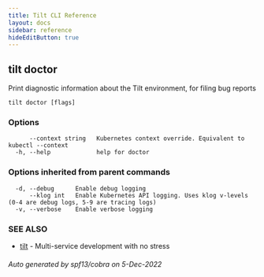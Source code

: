 ```yaml
---
title: Tilt CLI Reference
layout: docs
sidebar: reference
hideEditButton: true
---
```

## tilt doctor

Print diagnostic information about the Tilt environment, for filing bug reports

```
tilt doctor [flags]
```

### Options

```
      --context string   Kubernetes context override. Equivalent to kubectl --context
  -h, --help             help for doctor
```

### Options inherited from parent commands

```
  -d, --debug      Enable debug logging
      --klog int   Enable Kubernetes API logging. Uses klog v-levels (0-4 are debug logs, 5-9 are tracing logs)
  -v, --verbose    Enable verbose logging
```

### SEE ALSO

* [tilt](tilt.html)	 - Multi-service development with no stress

###### Auto generated by spf13/cobra on 5-Dec-2022
